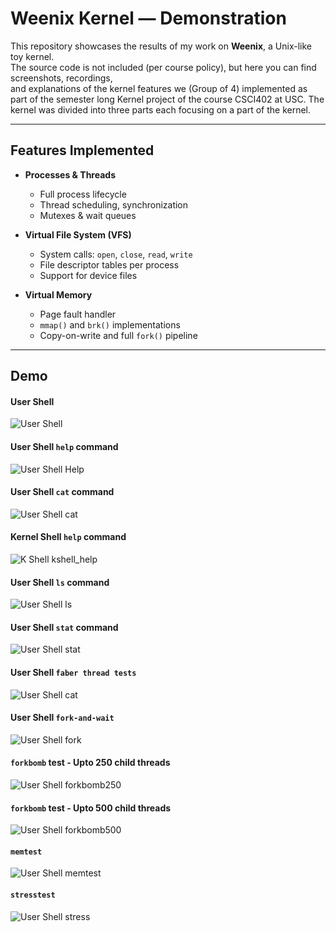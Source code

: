 # Weenix Kernel — Demonstration

This repository showcases the results of my work on **Weenix**, a Unix-like toy kernel.  
The source code is not included (per course policy), but here you can find screenshots, recordings,  
and explanations of the kernel features we (Group of 4) implemented as part of the semester long Kernel project of the course CSCI402 at USC.
The kernel was divided into three parts each focusing on a part of the kernel.

---

## Features Implemented

- **Processes & Threads**

  - Full process lifecycle
  - Thread scheduling, synchronization
  - Mutexes & wait queues

- **Virtual File System (VFS)**

  - System calls: `open`, `close`, `read`, `write`
  - File descriptor tables per process
  - Support for device files

- **Virtual Memory**
  - Page fault handler
  - `mmap()` and `brk()` implementations
  - Copy-on-write and full `fork()` pipeline

---

## Demo

#### User Shell

![User Shell](images/user_shell.jpeg)

#### User Shell `help` command

![User Shell Help](images/help.jpeg)

#### User Shell `cat` command

![User Shell cat](images/cat.jpeg)

#### Kernel Shell `help` command

![K Shell kshell_help](images/kshell_help.jpeg)

#### User Shell `ls` command

![User Shell ls](images/ls.jpeg)

#### User Shell `stat` command

![User Shell stat](images/stat.jpeg)

#### User Shell `faber thread tests`

![User Shell cat](images/faber_thread_tests.gif)

#### User Shell `fork-and-wait`

![User Shell fork](images/fork_and_wait.jpeg)

#### `forkbomb` test - Upto 250 child threads

![User Shell forkbomb250](images/forkbomb250.gif)

#### `forkbomb` test - Upto 500 child threads

![User Shell forkbomb500](images/forkbomb500.gif)

#### `memtest`

![User Shell memtest](images/memtest.jpeg)

#### `stresstest`

![User Shell stress](images/stress.gif)
